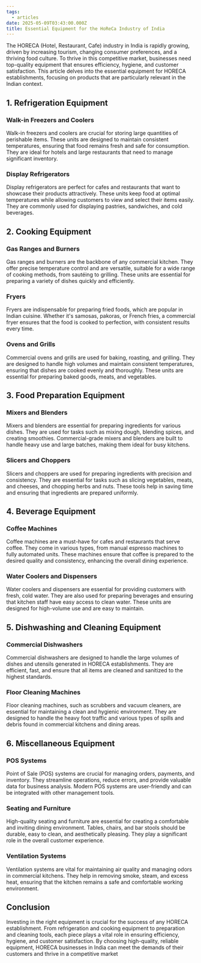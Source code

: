 ```yaml
---
tags:
  - articles
date: 2025-05-09T03:43:00.000Z
title: Essential Equipment for the HoReCa Industry of India
---
```

The HORECA (Hotel, Restaurant, Cafe) industry in India is rapidly growing, driven by increasing tourism, changing consumer preferences, and a thriving food culture. To thrive in this competitive market, businesses need top-quality equipment that ensures efficiency, hygiene, and customer satisfaction. This article delves into the essential equipment for HORECA establishments, focusing on products that are particularly relevant in the Indian context.

## 1. **Refrigeration Equipment**

### **Walk-in Freezers and Coolers**

Walk-in freezers and coolers are crucial for storing large quantities of perishable items. These units are designed to maintain consistent temperatures, ensuring that food remains fresh and safe for consumption. They are ideal for hotels and large restaurants that need to manage significant inventory.

### **Display Refrigerators**

Display refrigerators are perfect for cafes and restaurants that want to showcase their products attractively. These units keep food at optimal temperatures while allowing customers to view and select their items easily. They are commonly used for displaying pastries, sandwiches, and cold beverages.

## 2. **Cooking Equipment**

### **Gas Ranges and Burners**

Gas ranges and burners are the backbone of any commercial kitchen. They offer precise temperature control and are versatile, suitable for a wide range of cooking methods, from sautéing to grilling. These units are essential for preparing a variety of dishes quickly and efficiently.

### **Fryers**

Fryers are indispensable for preparing fried foods, which are popular in Indian cuisine. Whether it's samosas, pakoras, or French fries, a commercial fryer ensures that the food is cooked to perfection, with consistent results every time.

### **Ovens and Grills**

Commercial ovens and grills are used for baking, roasting, and grilling. They are designed to handle high volumes and maintain consistent temperatures, ensuring that dishes are cooked evenly and thoroughly. These units are essential for preparing baked goods, meats, and vegetables.

## 3. **Food Preparation Equipment**

### **Mixers and Blenders**

Mixers and blenders are essential for preparing ingredients for various dishes. They are used for tasks such as mixing dough, blending spices, and creating smoothies. Commercial-grade mixers and blenders are built to handle heavy use and large batches, making them ideal for busy kitchens.

### **Slicers and Choppers**

Slicers and choppers are used for preparing ingredients with precision and consistency. They are essential for tasks such as slicing vegetables, meats, and cheeses, and chopping herbs and nuts. These tools help in saving time and ensuring that ingredients are prepared uniformly.

## 4. **Beverage Equipment**

### **Coffee Machines**

Coffee machines are a must-have for cafes and restaurants that serve coffee. They come in various types, from manual espresso machines to fully automated units. These machines ensure that coffee is prepared to the desired quality and consistency, enhancing the overall dining experience.

### **Water Coolers and Dispensers**

Water coolers and dispensers are essential for providing customers with fresh, cold water. They are also used for preparing beverages and ensuring that kitchen staff have easy access to clean water. These units are designed for high-volume use and are easy to maintain.

## 5. **Dishwashing and Cleaning Equipment**

### **Commercial Dishwashers**

Commercial dishwashers are designed to handle the large volumes of dishes and utensils generated in HORECA establishments. They are efficient, fast, and ensure that all items are cleaned and sanitized to the highest standards.

### **Floor Cleaning Machines**

Floor cleaning machines, such as scrubbers and vacuum cleaners, are essential for maintaining a clean and hygienic environment. They are designed to handle the heavy foot traffic and various types of spills and debris found in commercial kitchens and dining areas.

## 6. **Miscellaneous Equipment**

### **POS Systems**

Point of Sale (POS) systems are crucial for managing orders, payments, and inventory. They streamline operations, reduce errors, and provide valuable data for business analysis. Modern POS systems are user-friendly and can be integrated with other management tools.

### **Seating and Furniture**

High-quality seating and furniture are essential for creating a comfortable and inviting dining environment. Tables, chairs, and bar stools should be durable, easy to clean, and aesthetically pleasing. They play a significant role in the overall customer experience.

### **Ventilation Systems**

Ventilation systems are vital for maintaining air quality and managing odors in commercial kitchens. They help in removing smoke, steam, and excess heat, ensuring that the kitchen remains a safe and comfortable working environment.

## Conclusion

Investing in the right equipment is crucial for the success of any HORECA establishment. From refrigeration and cooking equipment to preparation and cleaning tools, each piece plays a vital role in ensuring efficiency, hygiene, and customer satisfaction. By choosing high-quality, reliable equipment, HORECA businesses in India can meet the demands of their customers and thrive in a competitive market
